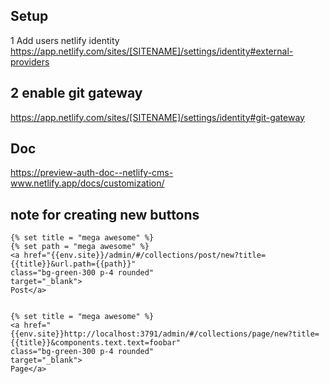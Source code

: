 ## Setup

1 Add users netlify identity
https://app.netlify.com/sites/[SITENAME]/settings/identity#external-providers

## 2 enable git gateway

https://app.netlify.com/sites/[SITENAME]/settings/identity#git-gateway

## Doc

https://preview-auth-doc--netlify-cms-www.netlify.app/docs/customization/

## note for creating new buttons

```
{% set title = "mega awesome" %}
{% set path = "mega awesome" %}
<a href="{{env.site}}/admin/#/collections/post/new?title={{title}}&url.path={{path}}"
class="bg-green-300 p-4 rounded"
target="_blank">
Post</a>


{% set title = "mega awesome" %}
<a href="{{env.site}}http://localhost:3791/admin/#/collections/page/new?title={{title}}&components.text.text=foobar"
class="bg-green-300 p-4 rounded"
target="_blank">
Page</a>
```
